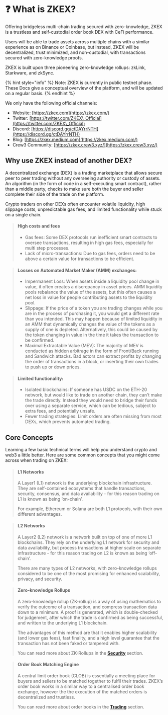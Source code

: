 # ❓ What is ZKEX?

Offering bridgeless multi-chain trading secured with zero-knowledge, ZKEX is a trustless and self-custodial order book DEX with CeFi performance.

Users will be able to trade assets across multiple chains with a similar experience as on Binance or Coinbase, but instead, ZKEX will be decentralized, trust minimized, and non-custodial, with transactions secured with zero-knowledge proofs.

ZKEX is built upon three pioneering zero-knowledge rollups: zkLink, Starkware, and zkSync.

{% hint style="info" %}
Note: ZKEX is currently in public testnet phase. These Docs give a conceptual overview of the platform, and will be updated on a regular basis.
{% endhint %}



We only have the following official channels:

* Website: [https://zkex.com](https://zkex.com/)
* Twitter: [https://twitter.com/ZKEX\_Official](https://twitter.com/ZKEX\_Official)
* Discord: [https://discord.gg/ctDAYrrNTH](https://discord.gg/ctDAYrrNTH)
* Blog: [https://zkex.medium.com](https://zkex.medium.com/)
* Crew3 Community: [https://zkex.crew3.xyz/](https://zkex.crew3.xyz/)

##

## Why use ZKEX instead of another DEX?

A decentralized exchange (DEX) is a trading marketplace that allows secure peer to peer trading without any overseeing authority or custody of assets. An algorithm (in the form of code in a self-executing smart contract), rather than a middle party, checks to make sure both the buyer and seller complete their side of the trade on the platform.

Crypto traders on other DEXs often encounter volatile liquidity, high slippage costs, unpredictable gas fees, and limited functionality while stuck on a single chain.

> #### High costs and fees
>
> * Gas fees: Some DEX protocols run inefficient smart contracts to oversee transactions, resulting in high gas fees, especially for multi step processes.
> * Lack of micro-transactions: Due to gas fees, orders need to be above a certain value for transactions to be efficient.

> #### Losses on Automated Market Maker (AMM) exchanges:
>
> * Impermanent Loss: When assets inside a liquidity pool change in value, it often creates a discrepancy in asset prices. AMM liquidity pools rebalance the value of the assets, but this often causes a net loss in value for people contributing assets to the liquidity pool.
> * Slippage: If the price of a token you are trading changes while you are in the process of purchasing it, you would get a different rate than you intended. This may happen because of limited liquidity in an AMM that dynamically changes the value of the tokens as a supply of one is depleted. Alternatively, this could be caused by the token changing in value in the time it takes the transaction to be confirmed.
> * Maximal Extractable Value (MEV): The majority of MEV is conducted as hidden arbitrage in the form of Front/Back running and Sandwich attacks. Bad actors can extract profits by changing the order of transactions in a block, or inserting their own trades to push up or down prices.

> #### Limited functionality:
>
> * Isolated blockchains: If someone has USDC on the ETH-20 network, but would like to trade on another chain, they can’t make the trade directly. Instead they would need to bridge their funds over using a separate service, which can be tedious, subject to extra fees, and potentially unsafe.
> * Fewer trading strategies: Limit orders are often missing from most DEXs, which prevents automated trading.

##

## Core Concepts

Learning a few basic technical terms will help you understand crypto and web3 a little better. Here are some common concepts that you might come across when trading on ZKEX:

> #### L1 Networks
>
> A Layer1 (L1) network is the underlying blockchain infrastructure. They are self-contained ecosystems that handle transactions, security, consensus, and data availability - for this reason trading on L1 is known as being ‘on-chain’.
>
> For example, Ethereum or Solana are both L1 protocols, with their own different advantages.

> #### L2 Networks
>
> A Layer2 (L2) network is a network built on top of one of more L1 blockchains. They rely on the underlying L1 network for security and data availability, but process transactions at higher scale on separate infrastructure - for this reason trading on L2 is known as being ‘off-chain’.
>
> There are many types of L2 networks, with zero-knowledge rollups considered to be one of the most promising for enhanced scalability, privacy, and security.

> #### Zero-knowledge Rollups
>
> A zero-knowledge rollup (ZK-rollup) is a way of using mathematics to verify the outcome of a transaction, and compress transaction data down to a minimum. A proof is generated, which is double-checked for judgement, after which the trade is confirmed as being successful, and written to the underlying L1 blockchain.
>
> The advantages of this method are that it enables higher scalability (and lower gas fees), fast finality, and a high level guarantee that the transaction has not been faked or tampered with.
>
> You can read more about ZK-Rollups in the [**Security**](https://github.com/ZKEX/docs/blob/master/docs/Concepts/Security) section.

> #### Order Book Matching Engine
>
> A central limit order book (CLOB) is essentially a meeting place for buyers and sellers to be matched together to fulfil their trades. ZKEX’s order book works in a similar way to a centralised order book exchange, however the the execution of the matched orders is decentralized and trustless.
>
> You can read more about order books in the [**Trading**](https://github.com/ZKEX/docs/blob/master/docs/Concepts/Trading) section.
